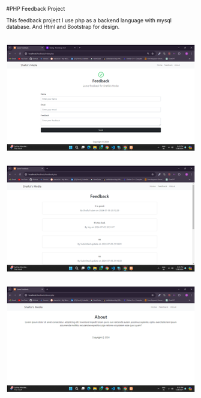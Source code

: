 #PHP Feedback Project

This feedback project I use php as a backend language with mysql database.
And Html and Bootstrap for design.

<img src="./img/home_screenshot.png" alt="home screen" width="500" style="display:block; margin:40px auto" />

<img src="./img/feedback_screenshot.png" alt="home screen" width="500" style="display:block; margin:40px auto" />

<img src="./img/about_screenshot.png" alt="home screen" width="500" style="display:block; margin:40px auto" />
